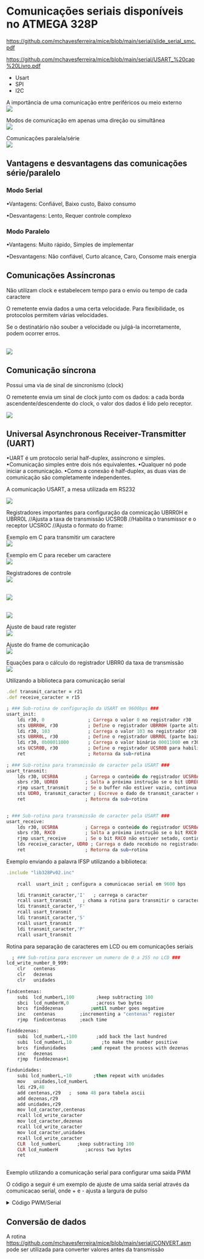 # Comunicações seriais disponíveis no ATMEGA 328P

https://github.com/mchavesferreira/mice/blob/main/serial/slide_serial_smc.pdf

https://github.com/mchavesferreira/mice/blob/main/serial/USART_%20cap%20Livro.pdf

- Usart
- SPI
- I2C

A importância de uma comunicação entre periféricos ou meio externo
<br><img src=imagens/link.png>


Modos de comunicação em apenas uma direção ou simultânea
<br><img src=imagens/modos.png>

Comunicações paralela/série
<br><img src=imagens/serialparalelo.png>

## Vantagens e desvantagens das comunicações série/paralelo

### Modo Serial

•Vantagens:
Confiável, 
Baixo custo, Baixo consumo

•Desvantagens: Lento, Requer controle complexo

###  Modo Paralelo

•Vantagens: Muito rápido, Simples de implementar

•Desvantagens: Não confiável, Curto alcance, Caro, Consome mais energia


## Comunicações Assíncronas 

Não utilizam clock e estabelecem tempo para o envio ou tempo de cada caractere

O remetente envia dados a uma certa velocidade. Para flexibilidade, os protocolos permitem várias velocidades.

Se o destinatário não souber a velocidade ou julgá-la incorretamente, podem ocorrer erros.

<br><img src=imagens/assincrona.png>

## Comunicação síncrona 

Possui uma via de sinal de sincronismo (clock)

O remetente envia um sinal de clock junto com os dados: a cada borda ascendente/descendente do clock, o valor dos dados é lido pelo receptor.

<img src=https://raw.githubusercontent.com/mchavesferreira/mice/refs/heads/main/serial/imagens/modosincronismo.png>

## Universal Asynchronous Receiver-Transmitter (UART)
•UART é um protocolo serial half-duplex, assíncrono e simples.
•Comunicação simples entre dois nós equivalentes.
•Qualquer nó pode iniciar a comunicação.
•Como a conexão é half-duplex, as duas vias de comunicação são completamente independentes.

A comunicação USART, a mesa utilizada em RS232

<img src=imagens/usart.png>

Registradores importantes para configuração da comnicação
UBRR0H e  UBRR0L //Ajusta a taxa de transmissão
UCSR0B   //Habilita o transmissor e o receptor 
UCSR0C  //Ajusta o formato do frame:

Exemplo em C para transmitir um caractere
<BR><img src=imagens/modotransmissao.png>
	
Exemplo em C para receber um caractere
<BR><img src=imagens/modotransmissao.png>
	
Registradores de controle
<BR><img src=imagens/controlandStatusregistera.png>

<BR><img src=imagens/controlandStatusregisterb.png>

<BR><img src=https://raw.githubusercontent.com/mchavesferreira/mice/refs/heads/main/serial/imagens/controlandstatusregisterc.png>

Ajuste de baud rate register
<BR><img src=imagens/baudrateregister.png>
	
Ajuste do frame de comunicação
<BR><img src=imagens/ajustedosbits.png>	
	
Equações para o cálculo do registrador UBRR0 da taxa de transmissão
<BR><img src=imagens/equacoesbaud.png>	
	
Utilizando a biblioteca para comunicação serial

```ruby
.def transmit_caracter = r21	
.def receive_caracter = r15	

; ### Sub-rotina de configuração da USART em 9600bps ###
usart_init:
    ldi r30, 0                ; Carrega o valor 0 no registrador r30
    sts UBRR0H, r30           ; Define o registrador UBRR0H (parte alta do Baud Rate) como 0
    ldi r30, 103              ; Carrega o valor 103 no registrador r30
    sts UBRR0L, r30           ; Define o registrador UBRR0L (parte baixa do Baud Rate) com 103
    ldi r30, 0b00011000       ; Carrega o valor binário 00011000 em r30
    sts UCSR0B, r30           ; Define o registrador UCSR0B para habilitar o transmissor e receptor USART
    ret                       ; Retorna da sub-rotina			
	
; ### Sub-rotina para transmissão de caracter pela USART ###
usart_transmit:
    lds r30, UCSR0A          ; Carrega o conteúdo do registrador UCSR0A em r30
    sbrs r30, UDRE0          ; Salta a próxima instrução se o bit UDRE0 (buffer de dados vazio) estiver limpo
    rjmp usart_transmit      ; Se o buffer não estiver vazio, continua tentando (espera buffer estar pronto)
    sts UDR0, transmit_caracter ; Escreve o dado de transmit_caracter no registrador UDR0 para enviar
    ret                      ; Retorna da sub-rotina
				

; ### Sub-rotina para transmissão de caracter pela USART ###
usart_receive:
    lds r30, UCSR0A          ; Carrega o conteúdo do registrador UCSR0A em r30
    sbrs r30, RXC0           ; Salta a próxima instrução se o bit RXC0 (recepção completa) estiver limpo
    rjmp usart_receive       ; Se o bit RXC0 não estiver setado, continua tentando ler (espera o dado chegar)
    lds receive_caracter, UDR0 ; Carrega o dado recebido no registrador UDR0 para receive_caracter
    ret                      ; Retorna da sub-rotina
```  

Exemplo enviando a palavra IFSP utilizando a biblioteca:
```ruby
.include "lib328Pv02.inc"
     
	rcall  usart_init ; configura a comunicacao serial em 9600 bps

	ldi transmit_caracter,'I'	; carrega o caracter
	rcall usart_transmit	; chama a rotina para transmitir o caracter com a USART	
	ldi transmit_caracter,'F'
	rcall usart_transmit
	ldi transmit_caracter,'S'
	rcall usart_transmit
	ldi transmit_caracter,'P'
	rcall usart_transmit
```  
	
  
  Rotina para separação de caracteres em LCD ou em comunicações seriais
  
```ruby 
  ; ### Sub-rotina para escrever um numero de 0 a 255 no LCD ###
lcd_write_number_0_999:
	clr   centenas
	clr   dezenas
	clr   unidades
	 
findcentenas:
 	subi  lcd_numberL,100        ;keep subtracting 100
	sbci  lcd_numberH,0          ;across two bytes
	brcs  finddezenas	       ;until number goes negative
	inc   centenas         ;incrementing a "centenas" register
	rjmp  findcentenas     ;each time

finddezenas:
	subi  lcd_numberL,-100       ;add back the last hundred
	subi  lcd_numberL,10	       ;to make the number positive
	brcs  findunidades         ;and repeat the process with dezenas
	inc   dezenas
	rjmp  finddezenas+1

findunidades:
	subi lcd_numberL,-10        ;then repeat with unidades
	mov   unidades,lcd_numberL
	ldi r29,48
 	add centenas,r29   ;  soma 48 para tabela ascii
 	add dezenas,r29
 	add unidades,r29
	mov lcd_caracter,centenas 
	rcall lcd_write_caracter
	mov lcd_caracter,dezenas
	rcall lcd_write_caracter
	mov lcd_caracter,unidades
	rcall lcd_write_caracter
	CLR  lcd_numberL      ;keep subtracting 100
	CLR lcd_numberH          ;across two bytes
	ret
  
```

Exemplo utilizando a comunicação serial para configurar uma saida PWM

O código a seguir é um exemplo de ajuste de uma saída serial através da comunicacao serial, onde + e - ajusta a largura de pulso

<details><summary>Código PWM/Serial</summary>

```ruby
.include "lib328Pv02.inc"
Start:
      ; Write your code here
	rcall  usart_init ; configura a comunicaÁ„o serial em 36®00 bps

	ldi transmit_caracter,'+'	; carrega o caracter
	rcall usart_transmit	;transmite o caracter	
	ldi transmit_caracter,' '
	rcall usart_transmit
	ldi transmit_caracter,'A'
	rcall usart_transmit
	ldi transmit_caracter,'u'
	rcall usart_transmit
	ldi transmit_caracter,'m'
	rcall usart_transmit
	ldi transmit_caracter,'e'
	rcall usart_transmit
	ldi transmit_caracter,'n'
	rcall usart_transmit
	ldi transmit_caracter,'t'
	rcall usart_transmit
	ldi transmit_caracter,'a'
	rcall usart_transmit
	
	ldi transmit_caracter,10
	rcall usart_transmit
	ldi transmit_caracter,13
	rcall usart_transmit
	
	ldi transmit_caracter,'-'	
	rcall usart_transmit		
	ldi transmit_caracter,' '
	rcall usart_transmit
	ldi transmit_caracter,'D'
	rcall usart_transmit
	ldi transmit_caracter,'i'
	rcall usart_transmit
	ldi transmit_caracter,'m'
	rcall usart_transmit
	ldi transmit_caracter,'i'
	rcall usart_transmit
	ldi transmit_caracter,'n'
	rcall usart_transmit
	ldi transmit_caracter,'u'
	rcall usart_transmit
	ldi transmit_caracter,'i'
	rcall usart_transmit
	
	ldi transmit_caracter,10
	rcall usart_transmit
	ldi transmit_caracter,13
	rcall usart_transmit
	
	ldi transmit_caracter,'A'	
	rcall usart_transmit		
	ldi transmit_caracter,'P'
	rcall usart_transmit
	ldi transmit_caracter,'E'
	rcall usart_transmit
	ldi transmit_caracter,'R'
	rcall usart_transmit
	ldi transmit_caracter,'T'
	rcall usart_transmit
	ldi transmit_caracter,'E'
	rcall usart_transmit
	ldi transmit_caracter,':'
	rcall usart_transmit
	
	ldi transmit_caracter,10	
	rcall usart_transmit		
	ldi transmit_caracter,13	
	rcall usart_transmit
Loop:
	rcall usart_receive; aguarda a recepcao de caracter
        ldi aux,'+'
        eor aux,receive_caracter ;receive_caracter='+'?	
        breq mais ; sim, desvia para mais
        ldi aux,'-'			 
        eor aux,receive_caracter ; receive _caracter='-'?	
        breq menos ;sim,desvia para menos
rjmp  Loop

mais:
	ldi aux,5
	add pwm_value,aux ;pwm_value=pwm_value-5 (add=soma)
	rcall pwm_write ;executa modulaÁ„o pwm
	rjmp Loop
	
menos:
	ldi aux,5
	sbc pwm_value,aux ;pwm_value=pwm_value-5 (sbc=subtrai)
	rcall pwm_write  ;executa modulaÁ„o pwm
	rjmp Loop
```

</details>

## Conversão de dados

A rotina https://github.com/mchavesferreira/mice/blob/main/serial/CONVERT.asm  pode ser utilizada para converter valores antes da transmissão


